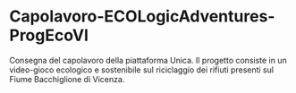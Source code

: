 # Capolavoro-ECOLogicAdventures-ProgEcoVI
Consegna del capolavoro della piattaforma Unica. Il progetto consiste in un video-gioco ecologico e sostenibile sul riciclaggio dei rifiuti presenti sul Fiume Bacchiglione di Vicenza.
